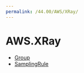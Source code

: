 ```yaml
---
permalink: /44.00/AWS/XRay/
---
```


# AWS.XRay



* [Group](Group.md)
* [SamplingRule](SamplingRule.md)